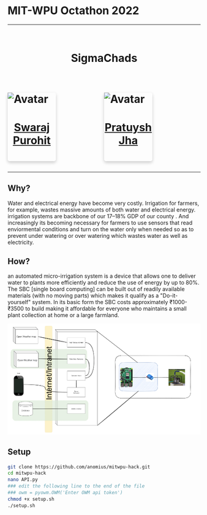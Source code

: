 # MIT-WPU Octathon 2022

---
<br>
<h1 style="width:100%;text-align: center;">SigmaChads<h1>
<br>
<div align="centre" style="display: grid;grid-template-columns: 1fr 1fr">
    <div align="centre" style="box-shadow: 0 4px 8px 0 rgba(6,6,6,0.2);
    border-radius: 5px;
    width:50%">
        <img src=https://i.ibb.co/q5rx5sj/Swaraj-Purohit1.png" alt="Avatar" style="width:30%">
        <div style="width:100%;text-align: center;">
            <a href="https://swarajpurohit.me"><h4>Swaraj Purohit</h4></a>
        </div>
    </div>
    <div align="centre" style="box-shadow: 0 4px 8px 0 rgba(6,6,6,0.2);
    border-radius: 5px;
    width:50%">
        <img src="https://avatars.githubusercontent.com/u/61881158?v=4" alt="Avatar" style="width:30%">
        <div style="width:100%;text-align: center;">
            <a href="https://github.com/Pratyush-svg"><h4>Pratuysh Jha</h4></a>
        </div>
    </div>

</div>

---

## Why?
Water and electrical energy have become very costly. Irrigation for farmers, for example, wastes massive amounts of both water and electrical energy.  irrigation systems are backbone of our  17–18% GDP of our county . And increasingly its becoming necessary for farmers to use sensors that read enviormental conditions and turn on the water only when needed so as to prevent under watering or over watering  which wastes water as well as electricity.

## How?
an automated micro-irrigation system is a device that allows one to deliver water to plants more efficiently and reduce the use of energy by up to 80%. The SBC [single board computing] can be built out of readily available materials (with no moving parts) which makes it qualify as a "Do-it-yourself" system. In its basic form the SBC costs approximately ₹1000-₹3500 to build making it affordable for everyone who maintains a small plant collection at home or a large farmland.


![](Assets/arch-diagram.png)




## Setup
``` bash
git clone https://github.com/anomius/mitwpu-hack.git
cd mitwpu-hack
nano API.py
### edit the following line to the end of the file
### owm = pyowm.OWM('Enter OWM api token')
chmod +x setup.sh
./setup.sh
```

